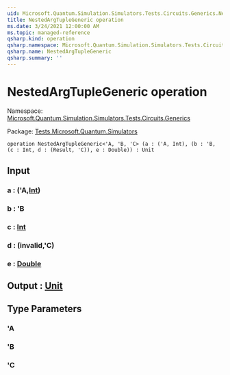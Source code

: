 ```yaml
---
uid: Microsoft.Quantum.Simulation.Simulators.Tests.Circuits.Generics.NestedArgTupleGeneric
title: NestedArgTupleGeneric operation
ms.date: 3/24/2021 12:00:00 AM
ms.topic: managed-reference
qsharp.kind: operation
qsharp.namespace: Microsoft.Quantum.Simulation.Simulators.Tests.Circuits.Generics
qsharp.name: NestedArgTupleGeneric
qsharp.summary: ''
---
```


# NestedArgTupleGeneric operation

Namespace: [Microsoft.Quantum.Simulation.Simulators.Tests.Circuits.Generics](xref:Microsoft.Quantum.Simulation.Simulators.Tests.Circuits.Generics)

Package: [Tests.Microsoft.Quantum.Simulators](https://nuget.org/packages/Tests.Microsoft.Quantum.Simulators)




```qsharp
operation NestedArgTupleGeneric<'A, 'B, 'C> (a : ('A, Int), (b : 'B, (c : Int, d : (Result, 'C)), e : Double)) : Unit
```


## Input

### a : ('A,[Int](xref:microsoft.quantum.lang-ref.int))




### b : 'B




### c : [Int](xref:microsoft.quantum.lang-ref.int)




### d : (__invalid<Result>__,'C)




### e : [Double](xref:microsoft.quantum.lang-ref.double)





## Output : [Unit](xref:microsoft.quantum.lang-ref.unit)



## Type Parameters

### 'A


### 'B


### 'C

